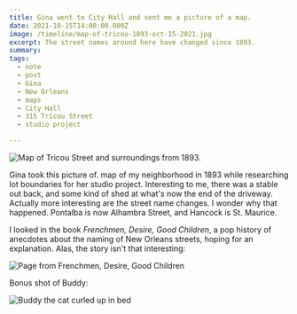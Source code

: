 ```yaml
---
title: Gina went to City Hall and sent me a picture of a map.
date: 2021-10-15T14:00:00.000Z
image: /timeline/map-of-tricou-1893-oct-15-2021.jpg
excerpt: The street names around here have changed since 1893.
summary: 
tags:
  - note 
  - post
  - Gina
  - New Orleans
  - maps
  - City Hall
  - 315 Tricou Street
  - studio project

---
```


![Map of Tricou Street and surroundings from 1893.](/static/img/timeline/map-of-tricou-1893-oct-15-2021.jpg)

Gina took this picture of. map of my neighborhood in 1893 while researching lot boundaries for her studio project. Interesting to me, there was a stable out back, and some kind of shed at what's now the end of the driveway. Actually more interesting are the street name changes. I wonder why that happened. Pontalba is now Alhambra Street, and Hancock is St. Maurice.

I looked in the book _Frenchmen, Desire, Good Children_, a pop history of anecdotes about the naming of New Orleans streets, hoping for an explanation. Alas, the story isn't that interesting:

![Page from Frenchmen, Desire, Good Children](/static/img/timeline/page-from-street-book-oct-15-2021.jpg)

Bonus shot of Buddy:

![Buddy the cat curled up in bed](/static/img/buddy/buddy-after-midnight-oct-15-2021.jpg)